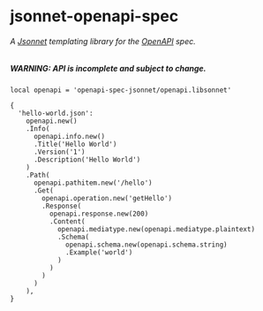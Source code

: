 # jsonnet-openapi-spec

###### A [Jsonnet](https://jsonnet.org/) templating library for the [OpenAPI](https://www.openapis.org/) spec.

##### WARNING: API is incomplete and subject to change.

```jsonnet
local openapi = 'openapi-spec-jsonnet/openapi.libsonnet'

{
  'hello-world.json':
    openapi.new()
    .Info(
      openapi.info.new()
      .Title('Hello World')
      .Version('1')
      .Description('Hello World')
    )
    .Path(
      openapi.pathitem.new('/hello')
      .Get(
        openapi.operation.new('getHello')
        .Response(
          openapi.response.new(200)
          .Content(
            openapi.mediatype.new(openapi.mediatype.plaintext)
            .Schema(
              openapi.schema.new(openapi.schema.string)
              .Example('world')
            )
          )
        )
      )
    ),
}
```
